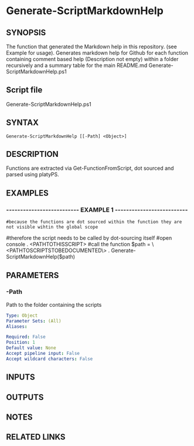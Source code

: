 # Generate-ScriptMarkdownHelp

## SYNOPSIS
The function that generated the Markdown help in this repository.
(see Example for usage). 
Generates markdown help for Github for each function containing comment based help (Description not empty) within a folder recursively and a summary table for the main README.md Generate-ScriptMarkdownHelp.ps1

## Script file
Generate-ScriptMarkdownHelp.ps1

## SYNTAX

```
Generate-ScriptMarkdownHelp [[-Path] <Object>]
```

## DESCRIPTION
Functions are extracted via Get-FunctionFromScript, dot sourced and parsed using platyPS.

## EXAMPLES

### -------------------------- EXAMPLE 1 --------------------------
```
#because the functions are dot sourced within the function they are not visible wihtin the global scope
```

#therefore the script needs to be called by dot-sourcing itself
#open console
.
\<PATHTOTHISSCRIPT\>
#call the function
$path = \<PATHTOSCRIPTSTOBEDOCUMENTED\>
.
Generate-ScriptMarkdownHelp($path)

## PARAMETERS

### -Path
Path to the folder containing the scripts

```yaml
Type: Object
Parameter Sets: (All)
Aliases: 

Required: False
Position: 1
Default value: None
Accept pipeline input: False
Accept wildcard characters: False
```

## INPUTS

## OUTPUTS

## NOTES

## RELATED LINKS

